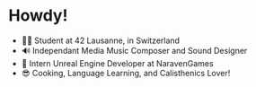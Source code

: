 # Howdy!
- 👨‍🎓 Student at 42 Lausanne, in Switzerland
- 🔊 Independant Media Music Composer and Sound Designer
- 👾 Intern Unreal Engine Developer at NaravenGames
- 😎 Cooking, Language Learning, and Calisthenics Lover!
